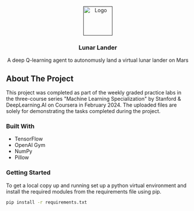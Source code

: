 
<!-- PROJECT LOGO -->
<br />
<div align="center" id="readme-top">
  <a href="">
    <img src="https://ananiacherkos.com/assets/ml.jpg" alt="Logo" width="80" height="80">
  </a>

<h3 align="center">Lunar Lander</h3>

  <p align="center">
    A deep Q-learning agent to autonomusly land a virtual lunar lander on Mars 
</div>


<!-- ABOUT THE PROJECT -->
## About The Project

This project was completed as part of the weekly graded practice labs in the three-course series "Machine Learning Specialization" by Stanford & DeepLearning.AI on Coursera in February 2024. The uploaded files are solely for demonstrating the tasks completed during the project.



### Built With

* TensorFlow
* OpenAI Gym
* NumPy
* Pillow


<!-- GETTING STARTED -->
### Getting Started

To get a local copy up and running set up a python virtual environment and install the required modules from the requirements file using pip.
  ```sh
  pip install -r requirements.txt
  ```